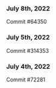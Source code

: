 ### July 8th, 2022

Commit #64350

### July 5th, 2022

Commit #314353


### July 4th, 2022

Commit #72281
